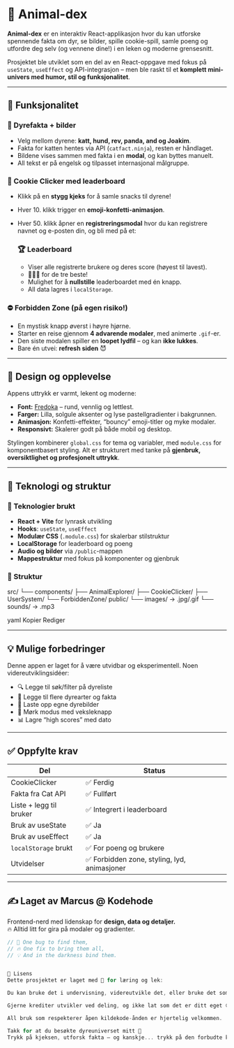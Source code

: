# 🐾 Animal-dex

**Animal-dex** er en interaktiv React-applikasjon hvor du kan utforske spennende fakta om dyr, se bilder, spille cookie-spill, samle poeng og utfordre deg selv (og vennene dine!) i en leken og moderne grensesnitt.

Prosjektet ble utviklet som en del av en React-oppgave med fokus på `useState`, `useEffect` og API-integrasjon – men ble raskt til et **komplett mini-univers med humor, stil og funksjonalitet**.

---

## 🚀 Funksjonalitet

### 🧠 Dyrefakta + bilder
- Velg mellom dyrene: **katt, hund, rev, panda, and og Joakim**.
- Fakta for katten hentes via API (`catfact.ninja`), resten er håndlaget.
- Bildene vises sammen med fakta i en **modal**, og kan byttes manuelt.
- All tekst er på engelsk og tilpasset internasjonal målgruppe.

### 🍪 Cookie Clicker med leaderboard
- Klikk på en **stygg kjeks** for å samle snacks til dyrene!
- Hver 10. klikk trigger en **emoji-konfetti-animasjon**.
- Hver 50. klikk åpner en **registreringsmodal** hvor du kan registrere navnet og e-posten din, og bli med på et:
  
  ### 🏆 Leaderboard
  - Viser alle registrerte brukere og deres score (høyest til lavest).
  - 🥇🥈🥉 for de tre beste!
  - Mulighet for å **nullstille** leaderboardet med én knapp.
  - All data lagres i `localStorage`.

### ⛔ Forbidden Zone (på egen risiko!)
- En mystisk knapp øverst i høyre hjørne.
- Starter en reise gjennom **4 advarende modaler**, med animerte `.gif`-er.
- Den siste modalen spiller en **loopet lydfil** – og kan **ikke lukkes**.
- Bare én utvei: **refresh siden** 😈

---

## 🎨 Design og opplevelse

Appens uttrykk er varmt, lekent og moderne:

- **Font:** [Fredoka](https://fonts.google.com/specimen/Fredoka) – rund, vennlig og lettlest.
- **Farger:** Lilla, solgule aksenter og lyse pastellgradienter i bakgrunnen.
- **Animasjon:** Konfetti-effekter, “bouncy” emoji-titler og myke modaler.
- **Responsivt:** Skalerer godt på både mobil og desktop.

Stylingen kombinerer `global.css` for tema og variabler, med `module.css` for komponentbasert styling. Alt er strukturert med tanke på **gjenbruk, oversiktlighet og profesjonelt uttrykk**.

---

## 🧠 Teknologi og struktur

### 🧱 Teknologier brukt

- **React + Vite** for lynrask utvikling
- **Hooks**: `useState`, `useEffect`
- **Modulær CSS** (`.module.css`) for skalerbar stilstruktur
- **LocalStorage** for leaderboard og poeng
- **Audio og bilder** via `/public`-mappen
- **Mappestruktur** med fokus på komponenter og gjenbruk

### 📁 Struktur
src/ └── components/ ├── AnimalExplorer/ ├── CookieClicker/ ├── UserSystem/ └── ForbiddenZone/ public/ └── images/ → .jpg/.gif └── sounds/ → .mp3

yaml
Kopier
Rediger

---

## 💡 Mulige forbedringer

Denne appen er laget for å være utvidbar og eksperimentell. Noen videreutviklingsidéer:

- 🔍 Legge til søk/filter på dyreliste
- 🐾 Legge til flere dyrearter og fakta
- 📸 Laste opp egne dyrebilder
- 🌙 Mørk modus med veksleknapp
- 📊 Lagre “high scores” med dato

---

## ✅ Oppfylte krav

| Del                     | Status         |
|-------------------------|----------------|
| CookieClicker           | ✅ Ferdig      |
| Fakta fra Cat API       | ✅ Fullført    |
| Liste + legg til bruker | ✅ Integrert i leaderboard |
| Bruk av useState        | ✅ Ja          |
| Bruk av useEffect       | ✅ Ja          |
| `localStorage` brukt    | ✅ For poeng og brukere |
| Utvidelser              | ✅ Forbidden zone, styling, lyd, animasjoner |

---

## ✍️ Laget av Marcus @ Kodehode
Frontend-nerd med lidenskap for **design, data og detaljer.**  
🔥 Alltid litt for gira på modaler og gradienter.

```js
// 💍 One bug to find them,
// 🔥 One fix to bring them all,
// 💡 And in the darkness bind them.


📜 Lisens
Dette prosjektet er laget med 💜 for læring og lek:

Du kan bruke det i undervisning, videreutvikle det, eller bruke det som inspirasjon.

Gjerne krediter utvikler ved deling, og ikke lat som det er ditt eget 😄

All bruk som respekterer åpen kildekode-ånden er hjertelig velkommen.

Takk for at du besøkte dyreuniverset mitt 🐾
Trykk på kjeksen, utforsk fakta – og kanskje... trykk på den forbudte knappen?
